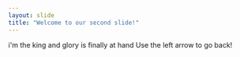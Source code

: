 ```yaml
---
layout: slide
title: "Welcome to our second slide!"
---
```

i'm the king and glory is finally at hand
Use the left arrow to go back!

